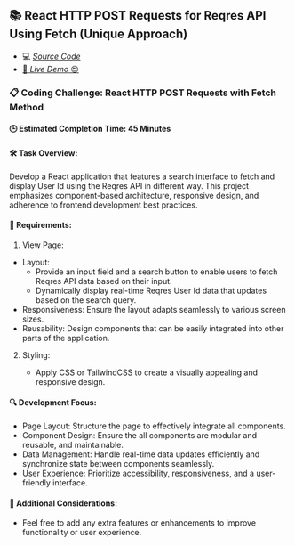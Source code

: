 ## 📚 React HTTP POST Requests for Reqres API Using Fetch (Unique Approach)

- 💻 [_Source Code_](/src/Projects/React-Fetch-Post/)
- [🚀 _Live Demo_ 😍](https://reactjs-projects-app.netlify.app/react-fetch-post)

### 📋 Coding Challenge: React HTTP POST Requests with Fetch Method

#### 🕒 Estimated Completion Time: 45 Minutes

#### 🛠️ Task Overview:

Develop a React application that features a search interface to fetch and display User Id using the Reqres API in different way. This project emphasizes component-based architecture, responsive design, and adherence to frontend development best practices.

#### 📌 Requirements:

1. View Page:

- Layout:
  - Provide an input field and a search button to enable users to fetch Reqres API data based on their input.
  - Dynamically display real-time Reqres User Id data that updates based on the search query.
- Responsiveness: Ensure the layout adapts seamlessly to various screen sizes.
- Reusability: Design components that can be easily integrated into other parts of the application.

2. Styling:

   - Apply CSS or TailwindCSS to create a visually appealing and responsive design.

#### 🔍 Development Focus:

- Page Layout: Structure the page to effectively integrate all components.
- Component Design: Ensure the all components are modular and reusable, and maintainable.
- Data Management: Handle real-time data updates efficiently and synchronize state between components seamlessly.
- User Experience: Prioritize accessibility, responsiveness, and a user-friendly interface.

#### 🌟 Additional Considerations:

- Feel free to add any extra features or enhancements to improve functionality or user experience.

